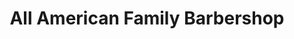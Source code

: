 ---
title: "All American Family Barbershop"
url: /mechanicsville/all-american-family-barbershop/
shop: hairdresser
---